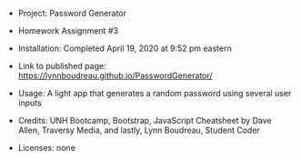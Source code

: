 * Project: Password Generator

* Homework Assignment #3

* Installation: Completed April 19, 2020 at 9:52 pm eastern

* Link to published page: https://lynnboudreau.github.io/PasswordGenerator/

* Usage: A light app that generates a random password using several user inputs

* Credits: UNH Bootcamp, Bootstrap, JavaScript Cheatsheet by Dave Allen, Traversy Media, and lastly, Lynn Boudreau, Student Coder

* Licenses: none
